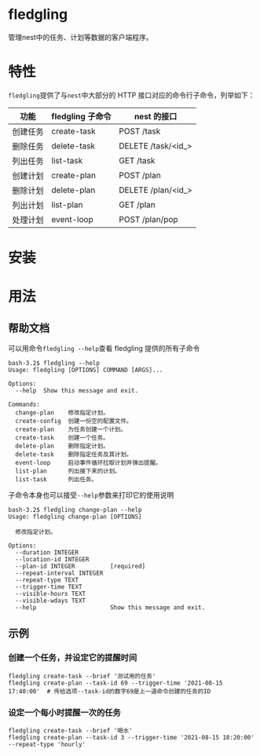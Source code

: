 # fledgling

管理nest中的任务、计划等数据的客户端程序。

# 特性

`fledgling`提供了与`nest`中大部分的 HTTP 接口对应的命令行子命令，列举如下：

| 功能|fledgling 子命令 | nest 的接口 |
|-|-|-|
|创建任务|create-task|POST /task|
|删除任务|delete-task|DELETE /task/<id_>|
|列出任务|list-task|GET /task|
|创建计划|create-plan|POST /plan|
|删除计划|delete-plan|DELETE /plan/<id_>|
|列出计划|list-plan|GET /plan|
|处理计划|event-loop| POST /plan/pop |

# 安装

<!-- TODO: 补充从 PyPI 中安装 fledgling 的方法。 -->

# 用法

## 帮助文档

可以用命令`fledgling --help`查看 fledgling 提供的所有子命令

```shell
bash-3.2$ fledgling --help
Usage: fledgling [OPTIONS] COMMAND [ARGS]...

Options:
  --help  Show this message and exit.

Commands:
  change-plan    修改指定计划。
  create-config  创建一份空的配置文件。
  create-plan    为任务创建一个计划。
  create-task    创建一个任务。
  delete-plan    删除指定计划。
  delete-task    删除指定任务及其计划。
  event-loop     启动事件循环拉取计划并弹出提醒。
  list-plan      列出接下来的计划。
  list-task      列出任务。
```

子命令本身也可以接受`--help`参数来打印它的使用说明

```shell
bash-3.2$ fledgling change-plan --help
Usage: fledgling change-plan [OPTIONS]

  修改指定计划。

Options:
  --duration INTEGER
  --location-id INTEGER
  --plan-id INTEGER          [required]
  --repeat-interval INTEGER
  --repeat-type TEXT
  --trigger-time TEXT
  --visible-hours TEXT
  --visible-wdays TEXT
  --help                     Show this message and exit.
```

## 示例

### 创建一个任务，并设定它的提醒时间

```shell
fledgling create-task --brief '测试用的任务'
fledgling create-plan --task-id 69 --trigger-time '2021-08-15 17:40:00'  # 传给选项--task-id的数字69是上一道命令创建的任务的ID
```

### 设定一个每小时提醒一次的任务

```shell
fledgling create-task --brief '喝水'
fledgling create-plan --task-id 3 --trigger-time '2021-08-15 18:20:00' --repeat-type 'hourly'
```


